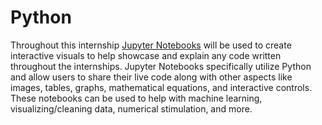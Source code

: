 # Python

Throughout this internship [Jupyter Notebooks](https://jupyter.org/) will be used to create interactive visuals to help showcase and explain any code written throughout the internships. Jupyter Notebooks specifically utilize Python and allow users to share their live code along with other aspects like images, tables, graphs, mathematical equations, and interactive controls. These notebooks can be used to help with machine learning, visualizing/cleaning data, numerical stimulation, and more. 
